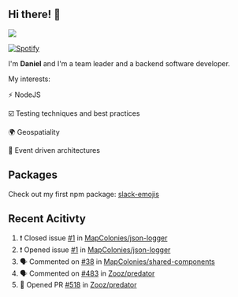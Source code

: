 ## Hi there! 👋

<p>
  <img src="https://github-readme-stats.vercel.app/api?username=syncush&theme=tokyonight">
</p>

[![Spotify](https://novatorem-rust.vercel.app/api/spotify)](https://open.spotify.com/user/syncush)

I'm **Daniel** and I'm a team leader and a backend software developer.

My interests:

⚡ NodeJS

☑️ Testing techniques and best practices

🌍 Geospatiality

🧠 Event driven architectures

## Packages
Check out my first npm package: [slack-emojis](https://www.npmjs.com/package/slack-emojis)

## Recent Acitivty
<!--START_SECTION:activity-->
1. ❗️ Closed issue [#1](https://github.com/MapColonies/json-logger/issues/1) in [MapColonies/json-logger](https://github.com/MapColonies/json-logger)
2. ❗️ Opened issue [#1](https://github.com/MapColonies/json-logger/issues/1) in [MapColonies/json-logger](https://github.com/MapColonies/json-logger)
3. 🗣 Commented on [#38](https://github.com/MapColonies/shared-components/issues/38) in [MapColonies/shared-components](https://github.com/MapColonies/shared-components)
4. 🗣 Commented on [#483](https://github.com/Zooz/predator/issues/483) in [Zooz/predator](https://github.com/Zooz/predator)
5. 💪 Opened PR [#518](https://github.com/Zooz/predator/pull/518) in [Zooz/predator](https://github.com/Zooz/predator)
<!--END_SECTION:activity-->
